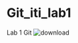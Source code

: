 # Git_iti_lab1
Lab 1 Git
![download](https://user-images.githubusercontent.com/103090890/206191237-a395bea2-710c-4a04-aab2-8fdcac14fdea.png)
